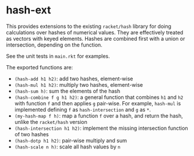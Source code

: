 hash-ext
========

This provides extensions to the existing `racket/hash` library for doing calculations over hashes
of numerical values. They are effectively treated as vectors with keyed elements. Hashes are combined first
with a union or intersection, depending on the function.

See the unit tests in `main.rkt` for examples.

The exported functions are:

* `(hash-add h1 h2)`: add two hashes, element-wise
* `(hash-mul h1 h2)`: multiply two hashes, element-wise
* `(hash-sum h)`: sum the elements of the hash
* `(hash-combine f g h1 h2)`: a general function that combines `h1` and `h2` with function `f` and then applies
`g` pair-wise. For example, `hash-mul` is implemented defining `f` as `hash-intersection` and `g` as `*`.
* `(my-hash-map f h)`: map a function `f` over a hash, and return the hash, unlike the `racket/hash` version
* `(hash-intersection h1 h2)`: implement the missing intersection function of two hashes
* `(hash-dotp h1 h2)`: pair-wise multiply and sum
* `(hash-scale n h)`: scale all hash values by `n`
